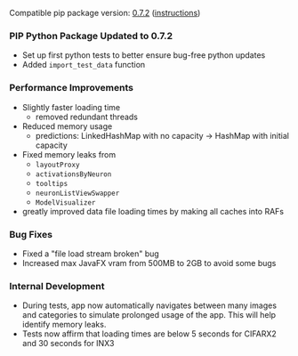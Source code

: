<!--- https://github.com/mgroth0/deephys/releases -->

[//]: # (VERSION:1.23.1)


Compatible pip package
version: [0.7.2](https://pypi.org/project/deephys/0.7.2/) ([instructions](https://colab.research.google.com/drive/1vOfau2lS004ilX6aIAASMKhFnzfi3uQ-))

### PIP Python Package Updated to 0.7.2
- Set up first python tests to better ensure bug-free python updates
- Added `import_test_data` function

[//]: # (### New Features)


### Performance Improvements
- Slightly faster loading time
  - removed redundant threads
- Reduced memory usage
    - predictions: LinkedHashMap with no capacity -> HashMap with initial capacity
- Fixed memory leaks from
  - `layoutProxy`
  - `activationsByNeuron`
  - `tooltips`
  - `neuronListViewSwapper`
  - `ModelVisualizer`
- greatly improved data file loading times by making all caches into RAFs

[//]: # (### Cosmetic Changes)

### Bug Fixes
- Fixed a "file load stream broken" bug
- Increased max JavaFX vram from 500MB to 2GB to avoid some bugs

### Internal Development
- During tests, app now automatically navigates between many images and categories to simulate prolonged usage of the app. This will help identify memory leaks.
- Tests now affirm that loading times are below 5 seconds for CIFARX2 and 30 seconds for INX3


[//]: # (### New Tests)
[//]: # (### Notes)
[//]: # (### Todo)

[//]: # (CHANGELIST CANDIDATES)